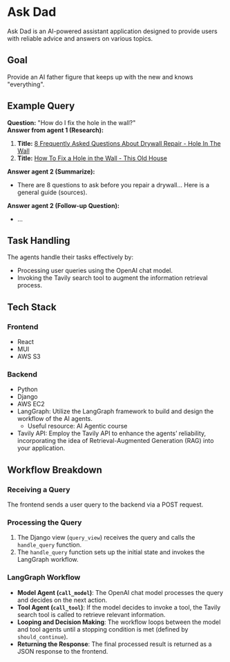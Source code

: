 # Ask Dad

Ask Dad is an AI-powered assistant application designed to provide users with reliable advice and answers on various topics.

## Goal
Provide an AI father figure that keeps up with the new and knows "everything".

## Example Query
**Question:** "How do I fix the hole in the wall?"  
**Answer from agent 1 (Research):**  
1. **Title:** [8 Frequently Asked Questions About Drywall Repair - Hole In The Wall](https://www.holeinthewall.com/8-frequently-asked-questions-about-drywall-repair/)
2. **Title:** [How To Fix a Hole in the Wall - This Old House](https://www.thisoldhouse.com/walls/21015080/how-to-fix-a-hole-in-the-wall)

**Answer agent 2 (Summarize):**  
- There are 8 questions to ask before you repair a drywall... Here is a general guide (sources).

**Answer agent 2 (Follow-up Question):**  
- ...

## Task Handling
The agents handle their tasks effectively by:
- Processing user queries using the OpenAI chat model.
- Invoking the Tavily search tool to augment the information retrieval process.

## Tech Stack

### Frontend
- React
- MUI
- AWS S3

### Backend
- Python
- Django
- AWS EC2
- LangGraph: Utilize the LangGraph framework to build and design the workflow of the AI agents.
   - Useful resource: AI Agentic course
- Tavily API: Employ the Tavily API to enhance the agents’ reliability, incorporating the idea of Retrieval-Augmented Generation (RAG) into your application.

## Workflow Breakdown

### Receiving a Query
The frontend sends a user query to the backend via a POST request.

### Processing the Query
1. The Django view (`query_view`) receives the query and calls the `handle_query` function.
2. The `handle_query` function sets up the initial state and invokes the LangGraph workflow.

### LangGraph Workflow
- **Model Agent (`call_model`)**: The OpenAI chat model processes the query and decides on the next action.
- **Tool Agent (`call_tool`)**: If the model decides to invoke a tool, the Tavily search tool is called to retrieve relevant information.
- **Looping and Decision Making**: The workflow loops between the model and tool agents until a stopping condition is met (defined by `should_continue`).
- **Returning the Response**: The final processed result is returned as a JSON response to the frontend.